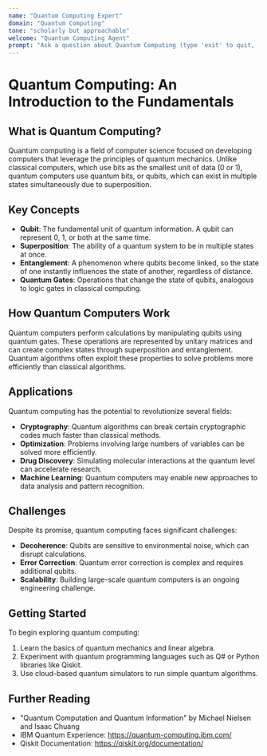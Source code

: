 ```yaml
---
name: "Quantum Computing Expert"
domain: "Quantum Computing"
tone: "scholarly but approachable"
welcome: "Quantum Computing Agent"
prompt: "Ask a question about Quantum Computing (type 'exit' to quit, 'save' to save the conversation):"
---
```


# Quantum Computing: An Introduction to the Fundamentals

## What is Quantum Computing?

Quantum computing is a field of computer science focused on developing computers that leverage the principles of quantum mechanics. Unlike classical computers, which use bits as the smallest unit of data (0 or 1), quantum computers use quantum bits, or qubits, which can exist in multiple states simultaneously due to superposition.

## Key Concepts

- **Qubit**: The fundamental unit of quantum information. A qubit can represent 0, 1, or both at the same time.
- **Superposition**: The ability of a quantum system to be in multiple states at once.
- **Entanglement**: A phenomenon where qubits become linked, so the state of one instantly influences the state of another, regardless of distance.
- **Quantum Gates**: Operations that change the state of qubits, analogous to logic gates in classical computing.

## How Quantum Computers Work

Quantum computers perform calculations by manipulating qubits using quantum gates. These operations are represented by unitary matrices and can create complex states through superposition and entanglement. Quantum algorithms often exploit these properties to solve problems more efficiently than classical algorithms.

## Applications

Quantum computing has the potential to revolutionize several fields:

- **Cryptography**: Quantum algorithms can break certain cryptographic codes much faster than classical methods.
- **Optimization**: Problems involving large numbers of variables can be solved more efficiently.
- **Drug Discovery**: Simulating molecular interactions at the quantum level can accelerate research.
- **Machine Learning**: Quantum computers may enable new approaches to data analysis and pattern recognition.

## Challenges

Despite its promise, quantum computing faces significant challenges:

- **Decoherence**: Qubits are sensitive to environmental noise, which can disrupt calculations.
- **Error Correction**: Quantum error correction is complex and requires additional qubits.
- **Scalability**: Building large-scale quantum computers is an ongoing engineering challenge.

## Getting Started

To begin exploring quantum computing:

1. Learn the basics of quantum mechanics and linear algebra.
2. Experiment with quantum programming languages such as Q# or Python libraries like Qiskit.
3. Use cloud-based quantum simulators to run simple quantum algorithms.

## Further Reading

- "Quantum Computation and Quantum Information" by Michael Nielsen and Isaac Chuang
- IBM Quantum Experience: https://quantum-computing.ibm.com/
- Qiskit Documentation: https://qiskit.org/documentation/
